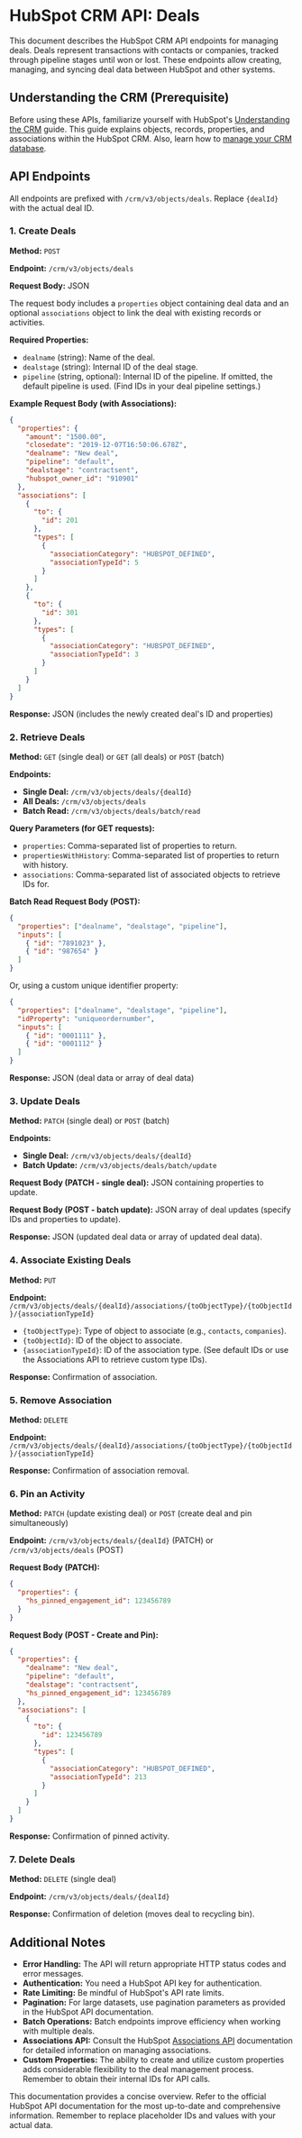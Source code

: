 # HubSpot CRM API: Deals

This document describes the HubSpot CRM API endpoints for managing deals. Deals represent transactions with contacts or companies, tracked through pipeline stages until won or lost.  These endpoints allow creating, managing, and syncing deal data between HubSpot and other systems.

## Understanding the CRM (Prerequisite)

Before using these APIs, familiarize yourself with HubSpot's [Understanding the CRM](<link_to_hubspot_crm_guide>) guide. This guide explains objects, records, properties, and associations within the HubSpot CRM.  Also, learn how to [manage your CRM database](<link_to_hubspot_crm_management>).


## API Endpoints

All endpoints are prefixed with `/crm/v3/objects/deals`.  Replace `{dealId}` with the actual deal ID.


### 1. Create Deals

**Method:** `POST`

**Endpoint:** `/crm/v3/objects/deals`

**Request Body:** JSON

The request body includes a `properties` object containing deal data and an optional `associations` object to link the deal with existing records or activities.

**Required Properties:**

* `dealname` (string): Name of the deal.
* `dealstage` (string): Internal ID of the deal stage.
* `pipeline` (string, optional): Internal ID of the pipeline. If omitted, the default pipeline is used.  (Find IDs in your deal pipeline settings.)

**Example Request Body (with Associations):**

```json
{
  "properties": {
    "amount": "1500.00",
    "closedate": "2019-12-07T16:50:06.678Z",
    "dealname": "New deal",
    "pipeline": "default",
    "dealstage": "contractsent",
    "hubspot_owner_id": "910901"
  },
  "associations": [
    {
      "to": {
        "id": 201
      },
      "types": [
        {
          "associationCategory": "HUBSPOT_DEFINED",
          "associationTypeId": 5
        }
      ]
    },
    {
      "to": {
        "id": 301
      },
      "types": [
        {
          "associationCategory": "HUBSPOT_DEFINED",
          "associationTypeId": 3
        }
      ]
    }
  ]
}
```

**Response:** JSON (includes the newly created deal's ID and properties)


### 2. Retrieve Deals

**Method:** `GET` (single deal) or `GET` (all deals) or `POST` (batch)

**Endpoints:**

* **Single Deal:** `/crm/v3/objects/deals/{dealId}`
* **All Deals:** `/crm/v3/objects/deals`
* **Batch Read:** `/crm/v3/objects/deals/batch/read`

**Query Parameters (for GET requests):**

* `properties`: Comma-separated list of properties to return.
* `propertiesWithHistory`: Comma-separated list of properties to return with history.
* `associations`: Comma-separated list of associated objects to retrieve IDs for.

**Batch Read Request Body (POST):**

```json
{
  "properties": ["dealname", "dealstage", "pipeline"],
  "inputs": [
    { "id": "7891023" },
    { "id": "987654" }
  ]
}
```

Or, using a custom unique identifier property:

```json
{
  "properties": ["dealname", "dealstage", "pipeline"],
  "idProperty": "uniqueordernumber",
  "inputs": [
    { "id": "0001111" },
    { "id": "0001112" }
  ]
}
```

**Response:** JSON (deal data or array of deal data)


### 3. Update Deals

**Method:** `PATCH` (single deal) or `POST` (batch)

**Endpoints:**

* **Single Deal:** `/crm/v3/objects/deals/{dealId}`
* **Batch Update:** `/crm/v3/objects/deals/batch/update`

**Request Body (PATCH - single deal):** JSON containing properties to update.

**Request Body (POST - batch update):** JSON array of deal updates (specify IDs and properties to update).

**Response:** JSON (updated deal data or array of updated deal data).


### 4. Associate Existing Deals

**Method:** `PUT`

**Endpoint:** `/crm/v3/objects/deals/{dealId}/associations/{toObjectType}/{toObjectId}/{associationTypeId}`

* `{toObjectType}`: Type of object to associate (e.g., `contacts`, `companies`).
* `{toObjectId}`: ID of the object to associate.
* `{associationTypeId}`: ID of the association type.  (See default IDs or use the Associations API to retrieve custom type IDs).

**Response:**  Confirmation of association.


### 5. Remove Association

**Method:** `DELETE`

**Endpoint:** `/crm/v3/objects/deals/{dealId}/associations/{toObjectType}/{toObjectId}/{associationTypeId}`

**Response:** Confirmation of association removal.


### 6. Pin an Activity

**Method:** `PATCH` (update existing deal) or `POST` (create deal and pin simultaneously)

**Endpoint:** `/crm/v3/objects/deals/{dealId}` (PATCH) or `/crm/v3/objects/deals` (POST)


**Request Body (PATCH):**

```json
{
  "properties": {
    "hs_pinned_engagement_id": 123456789 
  }
}
```

**Request Body (POST - Create and Pin):**

```json
{
  "properties": {
    "dealname": "New deal",
    "pipeline": "default",
    "dealstage": "contractsent",
    "hs_pinned_engagement_id": 123456789
  },
  "associations": [
    {
      "to": {
        "id": 123456789
      },
      "types": [
        {
          "associationCategory": "HUBSPOT_DEFINED",
          "associationTypeId": 213
        }
      ]
    }
  ]
}
```

**Response:**  Confirmation of pinned activity.


### 7. Delete Deals

**Method:** `DELETE` (single deal)

**Endpoint:** `/crm/v3/objects/deals/{dealId}`

**Response:** Confirmation of deletion (moves deal to recycling bin).


##  Additional Notes

* **Error Handling:**  The API will return appropriate HTTP status codes and error messages.
* **Authentication:** You need a HubSpot API key for authentication.
* **Rate Limiting:**  Be mindful of HubSpot's API rate limits.
* **Pagination:** For large datasets, use pagination parameters as provided in the HubSpot API documentation.
* **Batch Operations:** Batch endpoints improve efficiency when working with multiple deals.
* **Associations API:**  Consult the HubSpot [Associations API](<link_to_hubspot_associations_api>) documentation for detailed information on managing associations.
* **Custom Properties:** The ability to create and utilize custom properties adds considerable flexibility to the deal management process. Remember to obtain their internal IDs for API calls.

This documentation provides a concise overview.  Refer to the official HubSpot API documentation for the most up-to-date and comprehensive information. Remember to replace placeholder IDs and values with your actual data.
